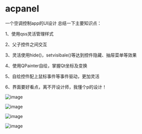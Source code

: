 # acpanel
一个空调控制app的UI设计
总结一下主要知识点：

1、使用qss灵活管理样式

2、父子控件之间交互

3、灵活使用hide()，setvisibale()等达到控件隐藏、抽屉菜单等效果

4、使用QPainter自绘，掌握Qt坐标及变换

5、自绘控件配上鼠标事件等事件驱动，更加灵活

6、界面要好看点，离不开设计师，我懂个p的设计！

![image](https://user-images.githubusercontent.com/65233375/141711932-d454dc3c-64c8-4882-8cb4-8115fdcbb2d2.png)

![image](https://user-images.githubusercontent.com/65233375/141711960-33fc44b8-3ca1-4c2a-974f-1f6b8b2bd4a1.png)

![image](https://user-images.githubusercontent.com/65233375/141711990-2f4e0f5b-dd04-4f7e-ad90-f5b23007712c.png)

![image](https://user-images.githubusercontent.com/65233375/141712023-fda40198-fc26-4698-b02a-c27bb9ea2c9b.png)

